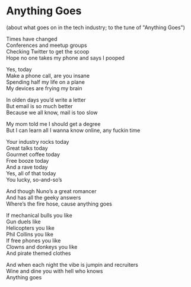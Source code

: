 Anything Goes
=
(about what goes on in the tech industry; to the tune of "Anything Goes")

Times have changed <br>
Conferences and meetup groups <br>
Checking Twitter to get the scoop <br>
Hope no one takes my phone and says I pooped <br>

Yes, today <br>
Make a phone call, are you insane <br>
Spending half my life on a plane <br>
My devices are frying my brain <br>

In olden days you’d write a letter <br>
But email is so much better <br>
Because we all know, mail is too slow <br>

My mom told me I should get a degree <br>
But I can learn all I wanna know online, any fuckin time <br>

Your industry rocks today <br>
Great talks today <br>
Gourmet coffee today <br>
Free booze today <br>
And a rave today <br>
Yes, all of that today <br>
You lucky, so-and-so’s <br>

And though Nuno’s a great romancer <br>
And has all the geeky answers <br>
Where’s the fire hose, cause anything goes <br>

If mechanical bulls you like <br>
Gun duels like <br>
Helicopters you like <br>
Phil Collins you like <br>
If free phones you like <br>
Clowns and donkeys you like <br>
And pirate themed clothes <br>

And when each night the vibe is jumpin and recruiters <br>
Wine and dine you with hell who knows <br>
Anything goes <br>